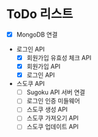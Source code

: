 # ToDo 리스트
- [x] MongoDB 연결
- 로그인 API
  - [x] 회원가입 유효성 체크 API
  - [x] 회원가입 API
  - [x] 로그인 API
- 스도쿠 API
  - [ ] Sugoku API 서버 연결
  - [ ] 로그인 인증 미들웨어
  - [ ] 스도쿠 생성 API
  - [ ] 스도쿠 가져오기 API
  - [ ] 스도쿠 업데이트 API